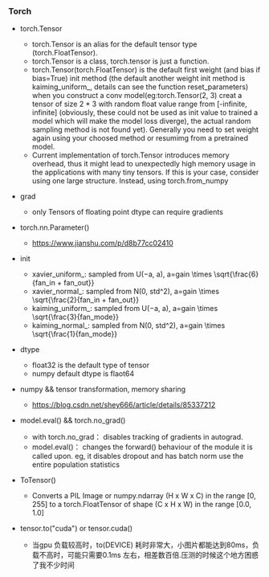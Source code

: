 ### Torch
- torch.Tensor
  - torch.Tensor is an alias for the default tensor type (torch.FloatTensor).
  - torch.Tensor is a class, torch.tensor is just a function.
  - torch.Tensor(torch.FloatTensor) is the default first weight (and bias if bias=True) init method (the default another weight init method is kaiming_uniform_, details can see the function reset_parameters) when you construct a conv model(eg:torch.Tensor(2, 3) creat a tensor of size 2 * 3 with random float value range from [-infinite, infinite] (obviously, these could not be used as init value to trained a model which will  make the model loss diverge), the actual random sampling method is not found yet). Generally you need to set weight again using your choosed method or resumimg from a pretrained model.
  - Current implementation of torch.Tensor introduces memory overhead, thus it might lead to unexpectedly high memory usage in the applications with many tiny tensors. If this is your case, consider using one large structure. Instead, using torch.from_numpy
  
- grad
  - only Tensors of floating point dtype can require gradients

 
- torch.nn.Parameter()
  - https://www.jianshu.com/p/d8b77cc02410
  

- init
  - xavier_uniform_: sampled from U(−a, a), a=gain \times \sqrt{\frac{6}{fan_in + fan_out}}
  - xavier_normal_: sampled from N(0, std^2), a=gain \times \sqrt{\frac{2}{fan_in + fan_out}}
  - kaiming_uniform_: sampled from U(−a, a), a=gain \times \sqrt{\frac{3}{fan_mode}}
  - kaiming_normal_: sampled from N(0, std^2), a=gain \times \sqrt{\frac{1}{fan_mode}}
  
  
- dtype
  - float32 is the default type of tensor
  - numpy default dtype is flaot64
  
 
- numpy && tensor transformation, memory sharing
  - https://blog.csdn.net/shey666/article/details/85337212
  
- model.eval() && torch.no_grad()
  - with torch.no_grad： disables tracking of gradients in autograd.
  - model.eval()： changes the forward() behaviour of the module it is called upon. eg, it disables dropout and has batch norm use the entire population statistics
  
  
- ToTensor()
  - Converts a PIL Image or numpy.ndarray (H x W x C) in the range
    [0, 255] to a torch.FloatTensor of shape (C x H x W) in the range [0.0, 1.0]
​	

- tensor.to("cuda") or tensor.cuda()
  - 当gpu 负载较高时，to(DEVICE) 耗时非常大，小图片都能达到80ms，负载不高时，可能只需要0.1ms 左右，相差数百倍.压测的时候这个地方困惑了我不少时间
 
​	